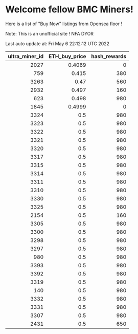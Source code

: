 # Welcome fellow BMC Miners!
Here is a list of "Buy Now" listings from Opensea floor !

Note: This is an unofficial site ! NFA DYOR


Last auto update at: Fri May  6 22:12:12 UTC 2022


|   ultra_miner_id |   ETH_buy_price |   hash_rewards |
|-----------------:|----------------:|---------------:|
|             2027 |          0.4069 |              0 |
|              759 |          0.415  |            380 |
|             3263 |          0.47   |            560 |
|             2932 |          0.497  |            160 |
|              623 |          0.498  |            980 |
|             1845 |          0.4999 |              0 |
|             3324 |          0.5    |            980 |
|             3323 |          0.5    |            980 |
|             3322 |          0.5    |            980 |
|             3321 |          0.5    |            980 |
|             3320 |          0.5    |            980 |
|             3317 |          0.5    |            980 |
|             3315 |          0.5    |            980 |
|             3314 |          0.5    |            980 |
|             3311 |          0.5    |            980 |
|             3310 |          0.5    |            980 |
|             3330 |          0.5    |            980 |
|             3325 |          0.5    |            980 |
|             2154 |          0.5    |            160 |
|             3305 |          0.5    |            980 |
|             3300 |          0.5    |            980 |
|             3298 |          0.5    |            980 |
|             3297 |          0.5    |            980 |
|              980 |          0.5    |            980 |
|             3393 |          0.5    |            980 |
|             3392 |          0.5    |            980 |
|             3319 |          0.5    |            980 |
|              140 |          0.5    |            980 |
|             3332 |          0.5    |            980 |
|             3331 |          0.5    |            980 |
|             3307 |          0.5    |            980 |
|             2431 |          0.5    |            650 |